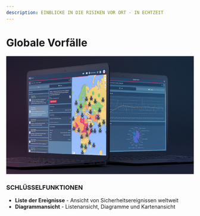 ```yaml
---
description: EINBLICKE IN DIE RISIKEN VOR ORT - IN ECHTZEIT
---
```


# Globale Vorfälle

![](../.gitbook/assets/globaleventsscreen.png)

### SCHLÜSSELFUNKTIONEN

* **Liste der Ereignisse** - Ansicht von Sicherheitsereignissen weltweit
* **Diagrammansicht** - Listenansicht, Diagramme und Kartenansicht





